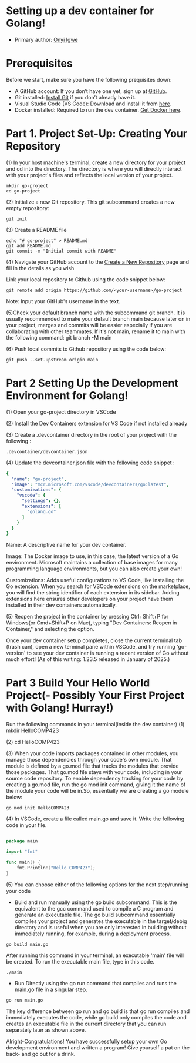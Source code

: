 # Setting up a dev container for Golang!

* Primary author: [Onyi Igwe](https://github.com/igtricia)

# Prerequisites
Before we start, make sure you have the following prequisites down:

* A GitHub account: If you don’t have one yet, sign up at [GitHub](https://github.com/).
* Git installed: [Install Git](https://git-scm.com/book/en/v2/Getting-Started-Installing-Git) if you don’t already have it.
* Visual Studio Code (VS Code): Download and install it from [here](https://code.visualstudio.com/).
* Docker installed: Required to run the dev container. [Get Docker here](https://www.docker.com/products/docker-desktop).

# Part 1. Project Set-Up: Creating Your Repository

(1) In your host machine's terminal, create a new directory for your project and cd into the directory. The directory is where you will directly interact with your project's files and reflects the local version of your project.
``` 
mkdir go-project
cd go-project
```
(2) Initialize a new Git repository. This git subcommand creates a new empty repository:

``` 
git init
```

(3) Create a README file
```
echo "# go-project" > README.md
git add README.md
git commit -m "Initial commit with README"
```

(4) Navigate your GitHub account to the [Create a New Repository](https://github.com/new) page and fill in the details as you wish

Link your local repository to Github using the code snippet below:
```
git remote add origin https://github.com/<your-username>/go-project
```
Note: Input your GitHub's username in the <your-username> text.

(5)Check your default branch name with the subcommand git branch. It is usually recommended to make your default branch main because later on in your project, merges and commits will be easier especially if you are collaborating with other teammates. If it's not main, rename it to main with the following command: git branch -M main

(6) Push local commits to Github repository using the code below:
```
git push --set-upstream origin main
```
# Part 2 Setting Up the Development Environment for Golang!

(1) Open your go-project directory in VSCode

(2) Install the Dev Containers extension for VS Code if not installed already

(3) Create a .devcontainer directory in the root of your project with the following :

```
.devcontainer/devcontainer.json
```
(4) Update the devcontainer.json file with the following code snippet :
```yaml
{
  "name": "go-project",
  "image": "mcr.microsoft.com/vscode/devcontainers/go:latest",
  "customizations": {
    "vscode": {
      "settings": {},
      "extensions": [
        "golang.go"
      ]
    }
  }
}
```

<p> Name: A descriptive name for your dev container. </p>
<p> Image: The Docker image to use, in this case, the latest version of a Go environment. Microsoft maintains a collection of base images for many programming language environments, but you can also create your own! </p>
<p> Customizations: Adds useful configurations to VS Code, like installing the Go extension. When you search for VSCode extensions on the marketplace, you will find the string identifier of each extension in its sidebar. Adding extensions here ensures other developers on your project have them installed in their dev containers automatically. </p>

(5) Reopen the project in the container by pressing Ctrl+Shift+P for Windows(or Cmd+Shift+P on Mac), typing "Dev Containers: Reopen in Container," and selecting the option.

Once your dev container setup completes, close the current terminal tab (trash can), open a new terminal pane within VSCode, and try running 'go-version' to see your dev container is running a recent version of Go without much effort! (As of this writing: 1.23.5 released in January of 2025.)

# Part 3 Build Your Hello World Project(- Possibly Your First Project with Golang! Hurray!)
Run the following commands in your terminal(inside the dev container)
(1) mkdir HelloCOMP423

(2) cd HelloCOMP423

(3) When your code imports packages contained in other modules, you manage those dependencies through your code's own module. That module is defined by a go.mod file that tracks the modules that provide those packages. That go.mod file stays with your code, including in your source code repository. To enable dependency tracking for your code by creating a go.mod file, run the go mod init command, giving it the name of the module your code will be in.So, essentially we are creating a go module below:
```
go mod init HelloCOMP423
```
(4) In VSCode, create a file called main.go and save it. Write the following code in your file. 
```go

package main

import "fmt"

func main() {
    fmt.Println!("Hello COMP423");
}
```
(5) You can choose either of the following options for the next step/running your code

* Build and run manually using the go build subcommand: This is the equivalent to the gcc command used to compile a C program and generate an executable file. The go build subcommand essentially compiles your project and generates the executable in the target/debig directory and is useful when you are only interested in building without immediately running, for example, during a deployment process.

```
go build main.go
```
After running this command in your terminal, an executable 'main' file will be created. To run the executable main file, type in this code.
```
./main
```

* Run Directly using the go run command that compiles and runs the main.go file in a singular step.

```
go run main.go
```

The key difference between go run and go build is that go run compiles and immediately executes the code, while go build only compiles the code and creates an executable file in the current directory that you can run separately later as shown above.

Alright-Congratulations! You have successfully setup your own Go development environment and written a program! Give yourself a pat on the back- and go out for a drink. 
